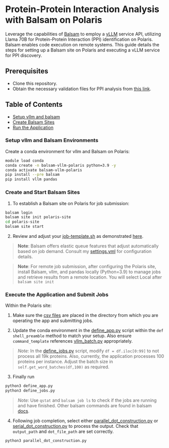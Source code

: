 # Protein-Protein Interaction Analysis with Balsam on Polaris
Leverage the capabilities of [Balsam](https://balsam.readthedocs.io/en/latest/) to employ a [vLLM](https://vllm.readthedocs.io/) service API, utilizing Llama 70B for Protein-Protein Interaction (PPI) identification on Polaris. Balsam enables code execution on remote systems. This guide details the steps for setting up a Balsam site on Polaris and executing a vLLM service for PPI discovery.

## Prerequisites
- Clone this repository.
- Obtain the necessary validation files for PPI analysis from [this link](https://anl.box.com/s/nva3ypf5lpzk7oxz2efw4xd6dcug6j8s).

## Table of Contents
- [Setup vllm and balsam](#setup-vllm-and-balsam-environments)
- [Create Balsam Sites](#create-and-start-balsam-sites)
- [Run the Application](#execute-the-application-and-submit-jobs)

### Setup vllm and Balsam Environments

Create a conda environment for vllm and Balsam on Polaris:

```bash
module load conda
conda create -n balsam-vllm-polaris python=3.9 -y
conda activate balsam-vllm-polaris
pip install --pre balsam
pip install vllm pandas
```

### Create and Start Balsam Sites

1. To establish a Balsam site on Polaris for job submission:

```bash
balsam login
balsam site init polaris-site
cd polaris-site
balsam site start
```

2. Review and adjust your [job-template.sh](job-template.sh) as demonstrated [here](job-template.sh). 

> **Note**: Balsam offers elastic queue features that adjust automatically based on job demand. Consult my [settings.yml](settings.yml) for configuration details.

> **Note**: For remote job submission, after configuring the Polaris site, install Balsam, vllm, and pandas locally (Python=3.9) to manage jobs and retrieve results from a remote location. You will select Local after `balsam site init`

### Execute the Application and Submit Jobs

Within the Polaris site:

1. Make sure the [csv files](https://anl.box.com/s/nva3ypf5lpzk7oxz2efw4xd6dcug6j8s) are placed in the directory from which you are operating the app and submitting jobs.

2. Update the conda environment in the [define_app.py](define_app.py) script within the `def shell_preamble` method to match your setup. Also ensure `command_template` references [vllm_batch.py](vllm_batch.py) appropriately.

> _Note:_ In the [define_jobs.py](define_jobs.py) script, modify `df = df.iloc[0:99]` to not process all 19k proteins. Also, currently, the application processes 100 proteins per instance. Adjust the batch size in `self.get_word_batches(df,100)` as required.

3. Finally run

```bash
python3 define_app.py
python3 define_jobs.py
```

> _Note:_ Use `qstat` and `balsam job ls` to check if the jobs are running and have finished. Other balsam commands are found in balsam [docs](https://balsam.readthedocs.io/en/latest/user-guide/jobs/).


4. Following job completion, select either [parallel_dot_construction.py](parallel_dot_construction.py) or [serial_dot_construction.py](serial_dot_construction.py) to process the output. Check that `output_path` and `dot_file_path` are set correctly.

```bash
python3 parallel_dot_construction.py
```
